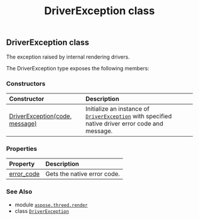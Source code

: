 ﻿---
title: DriverException class
second_title: Aspose.3D for Python via .NET API References
description: 
type: docs
weight: 20
url: /python-net/aspose.threed.render/driverexception/
is_root: false
---

## DriverException class

The exception raised by internal rendering drivers.



The DriverException type exposes the following members:

### Constructors
| Constructor | Description |
| :- | :- |
| [DriverException(code, message)](/3d/python-net/aspose.threed.render/driverexception/__init__/#int-str) | Initialize an instance of [`DriverException`](/3d/python-net/aspose.threed.render/driverexception) with specified native driver error code and message. |


### Properties
| Property | Description |
| :- | :- |
| [error_code](/3d/python-net/aspose.threed.render/driverexception/error_code) | Gets the native error code. |



### See Also
* module [`aspose.threed.render`](..)
* class [`DriverException`](/3d/python-net/aspose.threed.render/driverexception)

